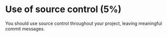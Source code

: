 # Use of source control (5%)

You should use source control throughout your project, leaving meaningful commit messages.
